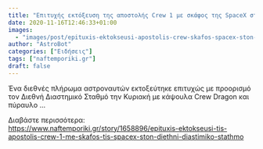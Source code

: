 ```yaml
---
title: "Επιτυχής εκτόξευση της αποστολής Crew 1 με σκάφος της SpaceX στον Διεθνή Διαστημικό Σταθμό"
date: 2020-11-16T12:46:33+01:00
images:
  - "images/post/epituxis-ektokseusi-apostolis-crew-skafos-spacex-ston-diethni-diastimiko-stathmo.jpg"
author: "AstroBot"
categories: ["Ειδήσεις"]
tags: ["naftemporiki.gr"]
draft: false
---
```


Ένα διεθνές πλήρωμα αστροναυτών εκτοξεύτηκε επιτυχώς με προορισμό τον Διεθνή Διαστημικό Σταθμό την Κυριακή με κάψουλα Crew Dragon και πύραυλο ...

Διαβάστε περισσότερα: https://www.naftemporiki.gr/story/1658896/epituxis-ektokseusi-tis-apostolis-crew-1-me-skafos-tis-spacex-ston-diethni-diastimiko-stathmo
